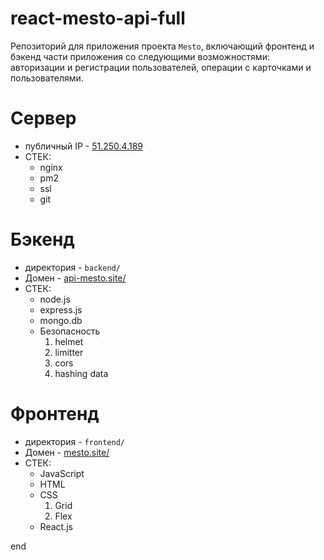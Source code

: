 # react-mesto-api-full

Репозиторий для приложения проекта `Mesto`, включающий фронтенд и бэкенд части приложения со следующими возможностями: авторизации и регистрации пользователей, операции с карточками и пользователями.

# Сервер

- публичный IP - [51.250.4.189](http://51.250.4.189)
- СТЕК:
  - nginx
  - pm2
  - ssl
  - git

# Бэкенд

- директория - `backend/`
- Домен - [api-mesto.site/](https://api-mesto.site/)
- СТЕК:
  - node.js
  - express.js
  - mongo.db
  - Безопасность
    1. helmet
    2. limitter
    3. cors
    4. hashing data

# Фронтенд

- директория - `frontend/`
- Домен - [mesto.site/](https://mesto.site/)
- СТЕК:
  - JavaScript
  - HTML
  - CSS
    1. Grid
    2. Flex
  - React.js

end

